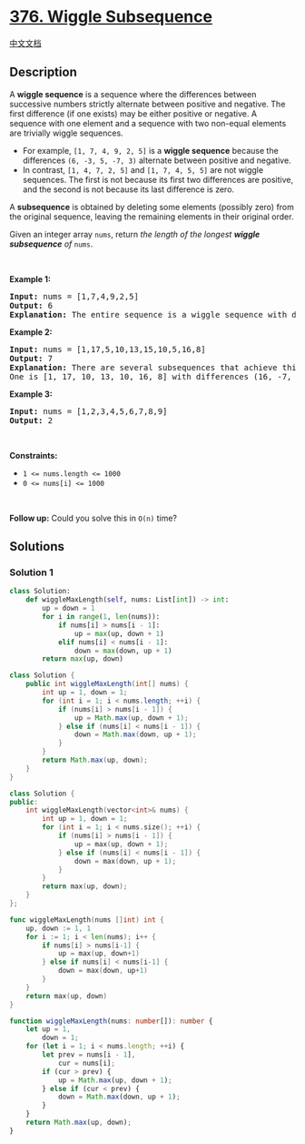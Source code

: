 # [376. Wiggle Subsequence](https://leetcode.com/problems/wiggle-subsequence)

[中文文档](./solution/0300-0399/0376.Wiggle%20Subsequence/README.md)

<!-- tags:Greedy,Array,Dynamic Programming -->

## Description

<p>A <strong>wiggle sequence</strong> is a sequence where the differences between successive numbers strictly alternate between positive and negative. The first difference (if one exists) may be either positive or negative. A sequence with one element and a sequence with two non-equal elements are trivially wiggle sequences.</p>

<ul>
	<li>For example, <code>[1, 7, 4, 9, 2, 5]</code> is a <strong>wiggle sequence</strong> because the differences <code>(6, -3, 5, -7, 3)</code> alternate between positive and negative.</li>
	<li>In contrast, <code>[1, 4, 7, 2, 5]</code> and <code>[1, 7, 4, 5, 5]</code> are not wiggle sequences. The first is not because its first two differences are positive, and the second is not because its last difference is zero.</li>
</ul>

<p>A <strong>subsequence</strong> is obtained by deleting some elements (possibly zero) from the original sequence, leaving the remaining elements in their original order.</p>

<p>Given an integer array <code>nums</code>, return <em>the length of the longest <strong>wiggle subsequence</strong> of </em><code>nums</code>.</p>

<p>&nbsp;</p>
<p><strong class="example">Example 1:</strong></p>

<pre>
<strong>Input:</strong> nums = [1,7,4,9,2,5]
<strong>Output:</strong> 6
<strong>Explanation:</strong> The entire sequence is a wiggle sequence with differences (6, -3, 5, -7, 3).
</pre>

<p><strong class="example">Example 2:</strong></p>

<pre>
<strong>Input:</strong> nums = [1,17,5,10,13,15,10,5,16,8]
<strong>Output:</strong> 7
<strong>Explanation:</strong> There are several subsequences that achieve this length.
One is [1, 17, 10, 13, 10, 16, 8] with differences (16, -7, 3, -3, 6, -8).
</pre>

<p><strong class="example">Example 3:</strong></p>

<pre>
<strong>Input:</strong> nums = [1,2,3,4,5,6,7,8,9]
<strong>Output:</strong> 2
</pre>

<p>&nbsp;</p>
<p><strong>Constraints:</strong></p>

<ul>
	<li><code>1 &lt;= nums.length &lt;= 1000</code></li>
	<li><code>0 &lt;= nums[i] &lt;= 1000</code></li>
</ul>

<p>&nbsp;</p>
<p><strong>Follow up:</strong> Could you solve this in <code>O(n)</code> time?</p>

## Solutions

### Solution 1

<!-- tabs:start -->

```python
class Solution:
    def wiggleMaxLength(self, nums: List[int]) -> int:
        up = down = 1
        for i in range(1, len(nums)):
            if nums[i] > nums[i - 1]:
                up = max(up, down + 1)
            elif nums[i] < nums[i - 1]:
                down = max(down, up + 1)
        return max(up, down)
```

```java
class Solution {
    public int wiggleMaxLength(int[] nums) {
        int up = 1, down = 1;
        for (int i = 1; i < nums.length; ++i) {
            if (nums[i] > nums[i - 1]) {
                up = Math.max(up, down + 1);
            } else if (nums[i] < nums[i - 1]) {
                down = Math.max(down, up + 1);
            }
        }
        return Math.max(up, down);
    }
}
```

```cpp
class Solution {
public:
    int wiggleMaxLength(vector<int>& nums) {
        int up = 1, down = 1;
        for (int i = 1; i < nums.size(); ++i) {
            if (nums[i] > nums[i - 1]) {
                up = max(up, down + 1);
            } else if (nums[i] < nums[i - 1]) {
                down = max(down, up + 1);
            }
        }
        return max(up, down);
    }
};
```

```go
func wiggleMaxLength(nums []int) int {
	up, down := 1, 1
	for i := 1; i < len(nums); i++ {
		if nums[i] > nums[i-1] {
			up = max(up, down+1)
		} else if nums[i] < nums[i-1] {
			down = max(down, up+1)
		}
	}
	return max(up, down)
}
```

```ts
function wiggleMaxLength(nums: number[]): number {
    let up = 1,
        down = 1;
    for (let i = 1; i < nums.length; ++i) {
        let prev = nums[i - 1],
            cur = nums[i];
        if (cur > prev) {
            up = Math.max(up, down + 1);
        } else if (cur < prev) {
            down = Math.max(down, up + 1);
        }
    }
    return Math.max(up, down);
}
```

<!-- tabs:end -->

<!-- end -->
